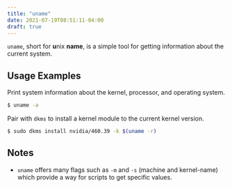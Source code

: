 ```yaml
---
title: "uname"
date: 2021-07-19T08:51:11-04:00
draft: true
---
```


`uname`, short for **u**nix **name**, is a simple tool for getting information about
the current system.

## Usage Examples

Print system information about the kernel, processor, and operating system.

```bash
$ uname -a
```

Pair with `dkms` to install a kernel module to the current kernel version.

```bash
$ sudo dkms install nvidia/460.39 -k $(uname -r)
```

## Notes

- `uname` offers many flags such as `-m` and `-s` (machine and kernel-name) which
  provide a way for scripts to get specific values.
